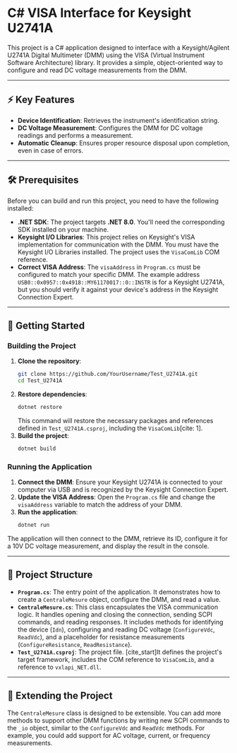 
# C# VISA Interface for Keysight U2741A

This project is a C\# application designed to interface with a Keysight/Agilent U2741A Digital Multimeter (DMM) using the VISA (Virtual Instrument Software Architecture) library. It provides a simple, object-oriented way to configure and read DC voltage measurements from the DMM.

-----

## ⚡ Key Features

  * **Device Identification**: Retrieves the instrument's identification string.
  * **DC Voltage Measurement**: Configures the DMM for DC voltage readings and performs a measurement.
  * **Automatic Cleanup**: Ensures proper resource disposal upon completion, even in case of errors.

-----

## 🛠️ Prerequisites

Before you can build and run this project, you need to have the following installed:

  * **.NET SDK**: The project targets **.NET 8.0**. You'll need the corresponding SDK installed on your machine.
  * **Keysight I/O Libraries**: This project relies on Keysight's VISA implementation for communication with the DMM. You must have the Keysight I/O Libraries installed. The project uses the `VisaComLib` COM reference.
  * **Correct VISA Address**: The `visaAddress` in `Program.cs` must be configured to match your specific DMM. The example address `USB0::0x0957::0x4918::MY61170017::0::INSTR` is for a Keysight U2741A, but you should verify it against your device's address in the Keysight Connection Expert.

-----

## 🚀 Getting Started

### Building the Project

1.  **Clone the repository**:
    ```bash
    git clone https://github.com/YourUsername/Test_U2741A.git
    cd Test_U2741A
    ```
2.  **Restore dependencies**:
    ```bash
    dotnet restore
    ```
    This command will restore the necessary packages and references defined in `Test_U2741A.csproj`, including the `VisaComLib`[cite: 1].
3.  **Build the project**:
    ```bash
    dotnet build
    ```

### Running the Application

1.  **Connect the DMM**: Ensure your Keysight U2741A is connected to your computer via USB and is recognized by the Keysight Connection Expert.
2.  **Update the VISA Address**: Open the `Program.cs` file and change the `visaAddress` variable to match the address of your DMM.
3.  **Run the application**:
    ```bash
    dotnet run
    ```

The application will then connect to the DMM, retrieve its ID, configure it for a 10V DC voltage measurement, and display the result in the console.

-----

## 📂 Project Structure

  * **`Program.cs`**: The entry point of the application. It demonstrates how to create a `CentraleMesure` object, configure the DMM, and read a value.
  * **`CentraleMesure.cs`**: This class encapsulates the VISA communication logic. It handles opening and closing the connection, sending SCPI commands, and reading responses. It includes methods for identifying the device (`Idn`), configuring and reading DC voltage (`ConfigureVdc`, `ReadVdc`), and a placeholder for resistance measurements (`ConfigureResistance`, `ReadResistance`).
  * **`Test_U2741A.csproj`**: The project file. [cite\_start]It defines the project's target framework, includes the COM reference to `VisaComLib`, and a reference to `vxlapi_NET.dll`.

-----

## 📝 Extending the Project

The `CentraleMesure` class is designed to be extensible. You can add more methods to support other DMM functions by writing new SCPI commands to the `_io` object, similar to the `ConfigureVdc` and `ReadVdc` methods. For example, you could add support for AC voltage, current, or frequency measurements.
